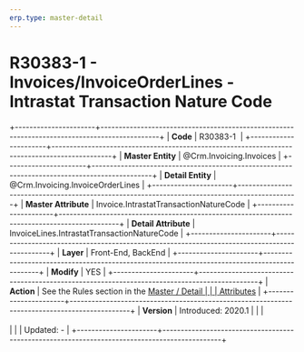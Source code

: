 ```yaml
---
erp.type: master-detail
---
```


# R30383-1 - Invoices/InvoiceOrderLines - Intrastat Transaction Nature Code
+----------------------+----------------------------------------------------------------------------------------------+
| **Code**             | R30383-1                                                                                     |
+----------------------+----------------------------------------------------------------------------------------------+
| **Master Entity**    | @Crm.Invoicing.Invoices                                                                      |
+----------------------+----------------------------------------------------------------------------------------------+
| **Detail Entity**    | @Crm.Invoicing.InvoiceOrderLines                                                             |
+----------------------+----------------------------------------------------------------------------------------------+
| **Master Attribute** | Invoice.IntrastatTransactionNatureCode                                                       |
+----------------------+----------------------------------------------------------------------------------------------+
| **Detail Attribute** | InvoiceLines.IntrastatTransactionNatureCode                                                  |
+----------------------+----------------------------------------------------------------------------------------------+
| **Layer**            | Front-End, BackEnd                                                                           |
+----------------------+----------------------------------------------------------------------------------------------+
| **Modify**           | YES                                                                                          |
+----------------------+----------------------------------------------------------------------------------------------+
| **Action**           | See the Rules section in the [Master / Detail                                                |
|                      | Attributes](xref:master-detail)                                                              |
+----------------------+----------------------------------------------------------------------------------------------+
| **Version**          | Introduced: 2020.1                                                                           |
|                      | <br/><br/>                                                                                   |
|                      | Updated: -                                                                                   |
+----------------------+----------------------------------------------------------------------------------------------+
